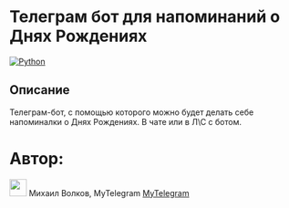 # Телеграм бот для напоминаний о Днях Рождениях

[![Python](https://img.shields.io/badge/-Python-464646?style=flat-square&logo=Python)](https://www.python.org/)

## Описание
Телеграм-бот, с помощью которого можно будет делать себе напоминалки о Днях Рождениях.
В чате или в Л\С с ботом.

# Автор:
   <img src="https://media.giphy.com/media/WUlplcMpOCEmTGBtBW/giphy.gif" width="30">
   Михаил Волков, MyTelegram <a href="https://t.me/greenpandorik">MyTelegram</a>
